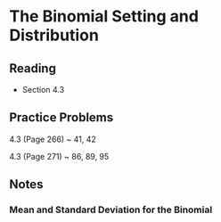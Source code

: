 # The Binomial Setting and Distribution

## Reading

- Section 4.3

## Practice Problems

4.3 (Page 266)
  ~ 41, 42

4.3 (Page 271)
  ~ 86, 89, 95

## Notes

### Mean and Standard Deviation for the Binomial



